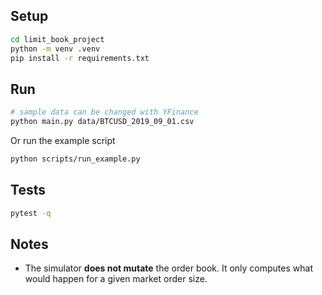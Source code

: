
## Setup

```bash
cd limit_book_project
python -m venv .venv
pip install -r requirements.txt
```

## Run
```bash
# sample data can be changed with YFinance
python main.py data/BTCUSD_2019_09_01.csv
```

Or run the example script
```bash
python scripts/run_example.py
```

## Tests
```bash
pytest -q
```

## Notes
- The simulator **does not mutate** the order book. It only computes what would happen for a given market order size.
